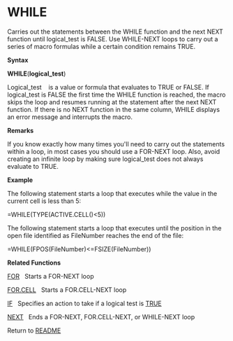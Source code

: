 # WHILE

Carries out the statements between the WHILE function and the next NEXT
function until logical\_test is FALSE. Use WHILE-NEXT loops to carry out
a series of macro formulas while a certain condition remains TRUE.

**Syntax**

**WHILE**(**logical\_test**)

Logical\_test&nbsp;&nbsp;&nbsp;&nbsp;is a value or formula that
evaluates to TRUE or FALSE. If logical\_test is FALSE the first time the
WHILE function is reached, the macro skips the loop and resumes running
at the statement after the next NEXT function. If there is no NEXT
function in the same column, WHILE displays an error message and
interrupts the macro.

**Remarks**

If you know exactly how many times you'll need to carry out the
statements within a loop, in most cases you should use a FOR-NEXT loop.
Also, avoid creating an infinite loop by making sure logical\_test does
not always evaluate to TRUE.

**Example**

The following statement starts a loop that executes while the value in
the current cell is less than 5:

\=WHILE(TYPE(ACTIVE.CELL()\<5))

The following statement starts a loop that executes until the position
in the open file identified as FileNumber reaches the end of the file:

\=WHILE(FPOS(FileNumber)\<=FSIZE(FileNumber))

**Related Functions**

[FOR](FOR.md)&nbsp;&nbsp;&nbsp;Starts a FOR-NEXT loop

[FOR.CELL](FOR.CELL.md)&nbsp;&nbsp;&nbsp;Starts a FOR.CELL-NEXT loop

[IF](IF.md)&nbsp;&nbsp;&nbsp;Specifies an action to take if a logical test is
[TRUE](TRUE.md)

[NEXT](NEXT.md)&nbsp;&nbsp;&nbsp;Ends a FOR-NEXT, FOR.CELL-NEXT, or WHILE-NEXT loop



Return to [README](README.md)

